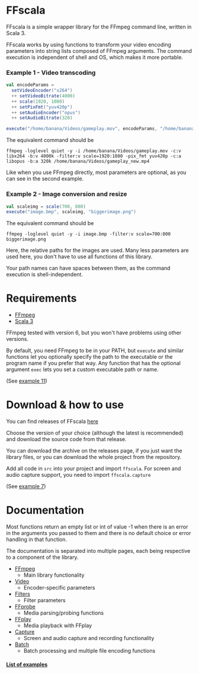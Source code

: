 # FFscala

FFscala is a simple wrapper library for the FFmpeg command line, written in Scala 3.

FFscala works by using functions to transform your video encoding parameters into string lists composed of FFmpeg arguments. The command execution is independent of shell and OS, which makes it more portable.

### Example 1 - Video transcoding
```scala
val encodeParams =
  setVideoEncoder("x264")
  ++ setVideoBitrate(4000)
  ++ scale(1920, 1080)
  ++ setPixFmt("yuv420p")
  ++ setAudioEncoder("opus")
  ++ setAudioBitrate(320)

execute("/home/banana/Videos/gameplay.mov", encodeParams, "/home/banana/Videos/gameplay.mp4")
```

The equivalent command should be
```
ffmpeg -loglevel quiet -y -i /home/banana/Videos/gameplay.mov -c:v libx264 -b:v 4000k -filter:v scale=1920:1080 -pix_fmt yuv420p -c:a libopus -b:a 320k /home/banana/Videos/gameplay_new.mp4
```
Like when you use FFmpeg directly, most parameters are optional, as you can see in the second example.

### Example 2 - Image conversion and resize
```scala
val scaleimg = scale(700, 800)
execute("image.bmp", scaleimg, "biggerimage.png")
```
The equivalent command should be
```
ffmpeg -loglevel quiet -y -i image.bmp -filter:v scale=700:800 biggerimage.png
```
Here, the relative paths for the images are used. Many less parameters are used here, you don't have to use all functions of this library.

Your path names can have spaces between them, as the command execution is shell-independent.

# Requirements

* [FFmpeg](https://ffmpeg.org/)
* [Scala 3](https://scala-lang.org/)

FFmpeg tested with version 6, but you won't have problems using other versions.

By default, you need FFmpeg to be in your PATH, but ```execute``` and similar functions let you optionally specify the path to the executable or the program name if you prefer that way. Any function that has the optional argument ```exec``` lets you set a custom executable path or name.

(See [example 11](docs/examples.md))

# Download & how to use

You can find releases of FFscala [here](https://github.com/spacebanana420/ffscala/releases)

Choose the version of your choice (although the latest is recommended) and download the source code from that release.

You can download the archive on the releases page, if you just want the library files, or you can download the whole project from the repository.

Add all code in ```src``` into your project and import ```ffscala```. For screen and audio capture support, you need to import ```ffscala.capture```

(See [example 7](docs/examples.md))


# Documentation

Most functions return an empty list or int of value -1 when there is an error in the arguments you passed to them and there is no default choice or error handling in that function.

The documentation is separated into multiple pages, each being respective to a component of the library.

* [FFmpeg](docs/ffmpeg.md)
  * Main library functionality
* [Video](docs/video.md)
  * Encoder-specific parameters
* [Filters](docs/filters.md)
  * Filter parameters
* [FFprobe](docs/ffprobe.md)
  * Media parsing/probing functions
* [FFplay](docs/ffplay.md)
  * Media playback with FFplay
* [Capture](docs/capture.md)
  * Screen and audio capture and recording functionality
* [Batch](docs/batch.md)
  * Batch processing and multiple file encoding functions

#### [List of examples](docs/examples.md)
